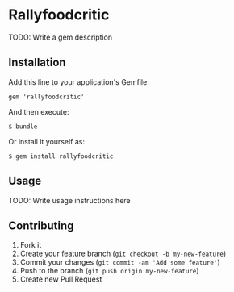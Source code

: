 # Rallyfoodcritic

TODO: Write a gem description

## Installation

Add this line to your application's Gemfile:

    gem 'rallyfoodcritic'

And then execute:

    $ bundle

Or install it yourself as:

    $ gem install rallyfoodcritic

## Usage

TODO: Write usage instructions here

## Contributing

1. Fork it
2. Create your feature branch (`git checkout -b my-new-feature`)
3. Commit your changes (`git commit -am 'Add some feature'`)
4. Push to the branch (`git push origin my-new-feature`)
5. Create new Pull Request

